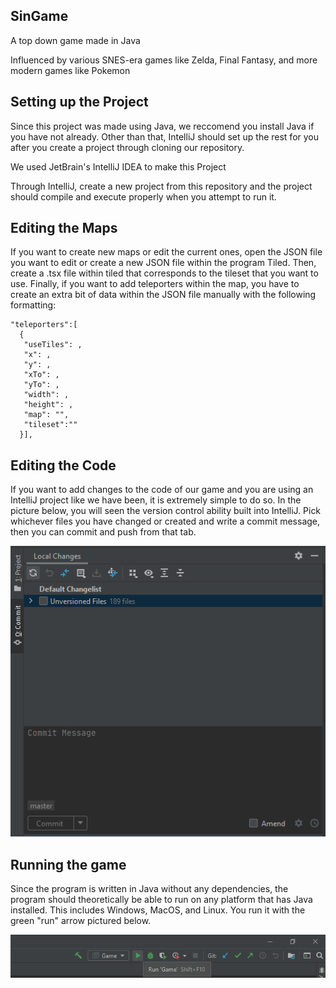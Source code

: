 ## SinGame
A top down game made in Java

Influenced by various SNES-era games like Zelda, Final Fantasy, and more modern games like Pokemon 

## Setting up the Project
Since this project was made using Java, we reccomend you install Java if you have not already. Other than that, IntelliJ should set up the rest for you after you create a project through cloning our repository.

We used JetBrain's IntelliJ IDEA to make this Project

Through IntelliJ, create a new project from this repository and the project should compile and execute properly when you attempt to run it.

## Editing the Maps 

If you want to create new maps or edit the current ones, open the JSON file you want to edit or create a new JSON file within the program Tiled. Then, create a .tsx file within tiled that corresponds to the tileset that you want to use. Finally, if you want to add teleporters within the map, you have to create an extra bit of data within the JSON file manually with the following formatting:

```
"teleporters":[
  {
   "useTiles": ,
   "x": ,
   "y": ,
   "xTo": ,
   "yTo": ,
   "width": ,
   "height": ,
   "map": "",
   "tileset":""
  }],
  ```
## Editing the Code 

If you want to add changes to the code of our game and you are using an IntelliJ project like we have been, it is extremely simple to do so. In the picture below, you will seen the version control ability built into IntelliJ. Pick whichever files you have changed or created and write a commit message, then you can commit and push from that tab. 

![](Images/IntelliJVCS.PNG)

## Running the game

Since the program is written in Java without any dependencies, the program should theoretically be able to run on any platform that has Java installed. This includes Windows, MacOS, and Linux. You run it with the green "run" arrow pictured below.

![](Images/IntelliJRun.PNG)
